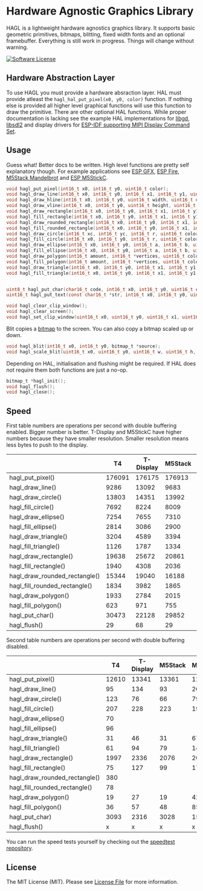 # Hardware Agnostic Graphics Library

HAGL is a lightweight hardware agnostics graphics library. It supports basic geometric primitives, bitmaps, blitting, fixed width fonts and an optional framebuffer. Everything is still work in progress. Things will change without warning.

[![Software License](https://img.shields.io/badge/license-MIT-brightgreen.svg?style=flat-square)](LICENSE.md)

## Hardware Abstraction Layer

To use HAGL you must provide a hardware absraction layer. HAL must provide atleast the `hagl_hal_put_pixel(x0, y0, color)` function. If nothing else is provided all higher level graphical functions will use this function to draw the primitive. There are other optional HAL functions. While proper documentation is lacking see the example HAL implementations for [libgd](https://github.com/tuupola/hagl_gd), [libsdl2](https://github.com/tuupola/hagl_sdl2) and display drivers for [ESP-IDF supporting MIPI Display Command Set](https://github.com/tuupola/esp_mipi).


## Usage

Guess what! Better docs to be written. High level functions are pretty self explanatory though. For example applications see [ESP GFX](https://github.com/tuupola/esp_gfx), [ESP Fire](https://github.com/tuupola/esp_fire), [M5Stack Mandelbrot](https://github.com/tuupola/esp-examples/tree/master/014-mandelbrot) and [ESP M5StickC](https://github.com/tuupola/esp_m5stick).

```c
void hagl_put_pixel(int16_t x0, int16_t y0, uint16_t color);
void hagl_draw_line(int16_t x0, int16_t y0, int16_t x1, int16_t y1, uint16_t color);
void hagl_draw_hline(int16_t x0, int16_t y0, uint16_t width, uint16_t color);
void hagl_draw_vline(int16_t x0, int16_t y0, uint16_t height, uint16_t color);
void hagl_draw_rectangle(int16_t x0, int16_t y0, int16_t x1, int16_t y1, uint16_t color);
void hagl_fill_rectangle(int16_t x0, int16_t y0, int16_t x1, int16_t y1, uint16_t color);
void hagl_draw_rounded_rectangle(int16_t x0, int16_t y0, int16_t x1, int16_t y1, int16_t r, uint16_t color);
void hagl_fill_rounded_rectangle(int16_t x0, int16_t y0, int16_t x1, int16_t y1, int16_t r, uint16_t color);
void hagl_draw_circle(int16_t xc, int16_t yc, int16_t r, uint16_t color);
void hagl_fill_circle(int16_t x0, int16_t y0, int16_t r, uint16_t color);
void hagl_draw_ellipse(int16_t x0, int16_t y0, int16_t a, int16_t b, uint16_t color);
void hagl_fill_ellipse(int16_t x0, int16_t y0, int16_t a, int16_t b, uint16_t color);
void hagl_draw_polygon(int16_t amount, int16_t *vertices, uint16_t color);
void hagl_fill_polygon(int16_t amount, int16_t *vertices, uint16_t color);
void hagl_draw_triangle(int16_t x0, int16_t y0, int16_t x1, int16_t y1, int16_t x2, int16_t y2, uint16_t color);
void hagl_fill_triangle(int16_t x0, int16_t y0, int16_t x1, int16_t y1, int16_t x2, int16_t y2, uint16_t color);


uint8_t hagl_put_char(char16_t code, int16_t x0, int16_t y0, uint16_t color, const unsigned char *font);
uint16_t hagl_put_text(const char16_t *str, int16_t x0, int16_t y0, uint16_t color, const unsigned char *font);

void hagl_clear_clip_window();
void hagl_clear_screen();
void hagl_set_clip_window(uint16_t x0, uint16_t y0, uint16_t x1, uint16_t y1);

```

Blit copies a [bitmap](https://github.com/tuupola/hagl/blob/master/bitmap.c) to the screen. You can also copy a bitmap scaled up or down.

```c
void hagl_blit(int16_t x0, int16_t y0, bitmap_t *source);
void hagl_scale_blit(uint16_t x0, uint16_t y0, uint16_t w, uint16_t h, bitmap_t *source);
```

Depending on HAL, initialisation and flushing might be required. If HAL does not require them both functions are just a no-op.

```c
bitmap_t *hagl_init();
void hagl_flush();
void hagl_close();
```

## Speed

 First table numbers are operations per second with double buffering enabled. Bigger number is better. T-Display and M5StickC have higher numbers because they have smaller resolution. Smaller resolution means less bytes to push to the display.

|                              | T4     | T-Display | M5Stack | M5StickC |
|------------------------------|--------|-----------|---------|----------|
| hagl_put_pixel()              | 176091 | 176175    | 176913  | 180684   |
| hagl_draw_line()              | 9286   | 13092     | 9683    | 26672    |
| hagl_draw_circle()            | 13803  | 14351     | 13992   | 16460    |
| hagl_fill_circle()            | 7692   | 8224      | 8009    | 12216    |
| hagl_draw_ellipse()           | 7254   | 7655      | 7310    | 8855     |
| hagl_fill_ellipse()           | 2814   | 3086      | 2900    | 4998     |
| hagl_draw_triangle()          | 3204   | 4589      | 3394    | 9875     |
| hagl_fill_triangle()          | 1126   | 1787      | 1334    | 5447     |
| hagl_draw_rectangle()         | 19638  | 25672     | 20861   | 51851    |
| hagl_fill_rectangle()         | 1940   | 4308      | 2036    | 14182    |
| hagl_draw_rounded_rectangle() | 15344  | 19040     | 16188   | 32773    |
| hagl_fill_rounded_rectangle() | 1834   | 3982      | 1865    | 11647    |
| hagl_draw_polygon()           | 1933   | 2784      | 2015    | 6023     |
| hagl_fill_polygon()           | 623    | 971       | 755     | 2961     |
| hagl_put_char()               | 30473  | 22128     | 29852   | 25658    |
| hagl_flush()                  | 29     | 68        | 29      | 86       |

Second table numbers are operations per second with double buffering disabled.

|                              | T4    | T-Display | M5Stack | M5StickC |
|------------------------------|-------|-----------|---------|----------|
| hagl_put_pixel()              | 12610 | 13341     | 13361   | 12324    |
| hagl_draw_line()              | 95    | 134       | 93      | 203      |
| hagl_draw_circle()            | 123   | 76        | 66      | 79       |
| hagl_fill_circle()            | 207   | 228       | 223     | 197      |
| hagl_draw_ellipse()           | 70    |           |         |          |
| hagl_fill_ellipse()           | 96    |           |         |          |
| hagl_draw_triangle()          | 31    | 46        | 31      | 67       |
| hagl_fill_triangle()          | 61    | 94        | 79      | 141      |
| hagl_draw_rectangle()         | 1997  | 2336      | 2076    | 2092     |
| hagl_fill_rectangle()         | 75    | 127       | 99      | 171      |
| hagl_draw_rounded_rectangle() | 380   |           |         |          |
| hagl_fill_rounded_rectangle() | 78    |           |         |          |
| hagl_draw_polygon()           | 19    | 27        | 19      | 42       |
| hagl_fill_polygon()           | 36    | 57        | 48      | 85       |
| hagl_put_char)                | 3093  | 2316      | 3028    | 1585     |
| hagl_flush()                  | x     | x         | x       | x        |

You can run the speed tests yourself by checking out the [speedtest repository](https://github.com/tuupola/esp_gfx).

## License

The MIT License (MIT). Please see [License File](LICENSE.md) for more information.
